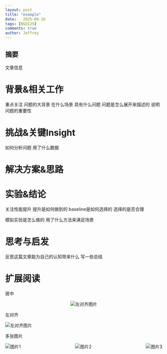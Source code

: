```yaml
---
layout: post
title: "example"
date:   2025-09-16
tags: [NSDI25]
comments: true
author: Jeffrey
---
```


## 摘要
文章信息

<!-- more -->
# 背景&相关工作

重点关注 问题的大背景 在什么场景 具有什么问题 问题是怎么展开来描述的 说明问题的重要性

# 挑战&关键Insight

如何分析问题 用了什么数据

# 解决方案&思路

# 实验&结论

关注性能提升 提升是如何做到的 baseline是如何选择的 选择的是否合理

模拟实验是怎么做的 用了什么方法来满足场景

# 思考与启发

反思这篇文章能为自己的认知带来什么 写一些总结

# 扩展阅读

居中

<div align="center">
  <img src="avarta.jpg" alt="左对齐图片" style="max-width: 30%; height: auto;">
</div>

左对齐
<div>
  <img src="avarta.jpg" alt="左对齐图片" style="max-width: 30%; height: auto;">
</div>
 
多张图片
<div style="display: flex; justify-content: space-between; margin: 10px 0;">
  <img src="avarta.jpg" alt="图片1" style="max-width: 33%; height: auto;">
  <img src="avarta.jpg" alt="图片2" style="max-width: 33%; height: auto;">
  <img src="avarta.jpg" alt="图片3" style="max-width: 33%; height: auto;">
</div>
